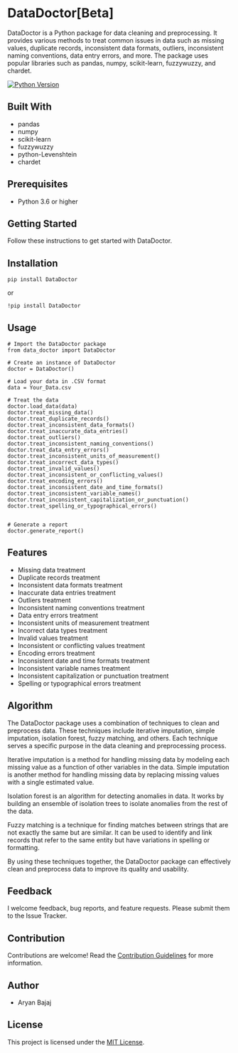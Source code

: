 # DataDoctor[Beta]

DataDoctor is a Python package for data cleaning and preprocessing. It provides various methods to treat common issues in data such as missing values, duplicate records, inconsistent data formats, outliers, inconsistent naming conventions, data entry errors, and more. The package uses popular libraries such as pandas, numpy, scikit-learn, fuzzywuzzy, and chardet.

[![Python Version](https://img.shields.io/badge/python-3.6%20%7C%203.7%20%7C%203.8%20%7C%203.9-blue)](https://www.python.org/downloads/)

## Built With

- pandas
- numpy
- scikit-learn
- fuzzywuzzy
- python-Levenshtein
- chardet

## Prerequisites

- Python 3.6 or higher

## Getting Started

Follow these instructions to get started with DataDoctor.

## Installation

```
pip install DataDoctor
```
or
```
!pip install DataDoctor
```

## Usage

```
# Import the DataDoctor package
from data_doctor import DataDoctor

# Create an instance of DataDoctor
doctor = DataDoctor()

# Load your data in .CSV format
data = Your_Data.csv

# Treat the data
doctor.load_data(data)
doctor.treat_missing_data()
doctor.treat_duplicate_records()
doctor.treat_inconsistent_data_formats()
doctor.treat_inaccurate_data_entries()
doctor.treat_outliers()
doctor.treat_inconsistent_naming_conventions()
doctor.treat_data_entry_errors()
doctor.treat_inconsistent_units_of_measurement()
doctor.treat_incorrect_data_types()
doctor.treat_invalid_values()
doctor.treat_inconsistent_or_conflicting_values()
doctor.treat_encoding_errors()
doctor.treat_inconsistent_date_and_time_formats()
doctor.treat_inconsistent_variable_names()
doctor.treat_inconsistent_capitalization_or_punctuation()
doctor.treat_spelling_or_typographical_errors()


# Generate a report
doctor.generate_report()
```

## Features

- Missing data treatment
- Duplicate records treatment
- Inconsistent data formats treatment
- Inaccurate data entries treatment
- Outliers treatment
- Inconsistent naming conventions treatment
- Data entry errors treatment
- Inconsistent units of measurement treatment
- Incorrect data types treatment
- Invalid values treatment
- Inconsistent or conflicting values treatment
- Encoding errors treatment
- Inconsistent date and time formats treatment
- Inconsistent variable names treatment
- Inconsistent capitalization or punctuation treatment
- Spelling or typographical errors treatment

## Algorithm

The DataDoctor package uses a combination of techniques to clean and preprocess data. These techniques include iterative imputation, simple imputation, isolation forest, fuzzy matching, and others. Each technique serves a specific purpose in the data cleaning and preprocessing process.

Iterative imputation is a method for handling missing data by modeling each missing value as a function of other variables in the data. Simple imputation is another method for handling missing data by replacing missing values with a single estimated value.

Isolation forest is an algorithm for detecting anomalies in data. It works by building an ensemble of isolation trees to isolate anomalies from the rest of the data.

Fuzzy matching is a technique for finding matches between strings that are not exactly the same but are similar. It can be used to identify and link records that refer to the same entity but have variations in spelling or formatting.

By using these techniques together, the DataDoctor package can effectively clean and preprocess data to improve its quality and usability.

## Feedback

I welcome feedback, bug reports, and feature requests. Please submit them to the Issue Tracker.

## Contribution

Contributions are welcome! Read the [Contribution Guidelines](CONTRIBUTING.md) for more information.

## Author

- Aryan Bajaj

## License

This project is licensed under the [MIT License](https://github.com/Aryan-Bajaj/DataDoctor/blob/main/LICENSE.md).
